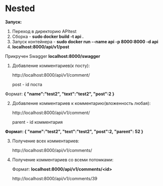 # Nested
<b>Запуск:</b>
1. Переход в директорию APItest
2. Сборка - <b>sudo docker build -t api .</b>
3. Запуск контейнера - <b>sudo docker run --name api -p 8000:8000 -d api</b>
4. <b>localhost:8000/api/v1/post</b>


Прикручен Swagger
<b>localhost:8000/swagger</b>



1. Добавление комментариев(к посту):
 
   http://localhost:8000/api/v1/comment/
   
   post - id поста

Формат:
<b>
{
"name":"test2",
"text":"test2",
"post":2
}
  </b>
  
2. Добавление комментариев к комментарию(вложенность любая):

   http://localhost:8000/api/v1/comment/
   
   parent - id комментария

<b>
Формат:
{
"name":"test2",
"text":"test2",
"post":2,
"parent": 52
}
 </b>
 
 3. Получение всех комментариев:
 
    http://localhost:8000/api/v1/comments/
    
 4. Получение комментариев со всеми потомками:
   
    Формат:
    <b>localhost:8000/api/v1/comments/\<id></b>
 
    http://localhost:8000/api/v1/comments/39


 
 
 
 
 
